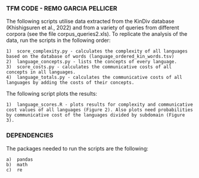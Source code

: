 ### TFM CODE - REMO GARCIA PELLICER ###

The following scripts utilise data extracted from the KinDiv database (Khishigsuren et al., 2022) and from a variety of queries from different corpora (see the file corpus_queries2.xls). To replicate the analysis of the data, run the scripts in the following order:

    1)  score_complexity.py - calculates the complexity of all languages based on the database of words (language_ordered_kin_words.tsv)
    2)  language_concepts.py - lists the concepts of every language.
    3)  score_costs.py - calculates the communicative costs of all concepts in all languages.
    4)  language_totals.py - calculates the communicative costs of all languages by adding the costs of their concepts.

The following script plots the results:

    1)  language_scores.R - plots results for complexity and communicative cost values of all languages (Figure 2). Also plots need probabilities by communicative cost of the languages divided by subdomain (Figure 3).


### DEPENDENCIES ###

The packages needed to run the scripts are the following:

    a)  pandas
    b)  math
    c)  re
